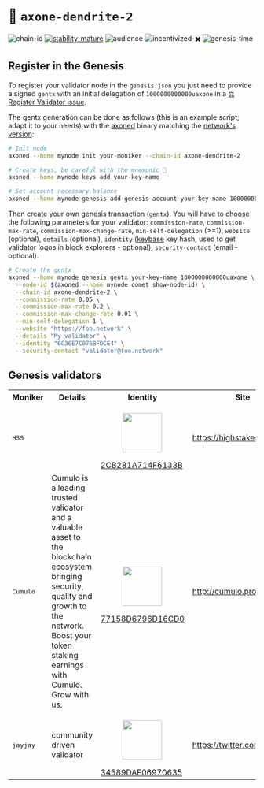 <!-- generated file - do not edit -->
# 🔗 `axone-dendrite-2`

![chain-id](https://img.shields.io/badge/chain%20id-axone--dendrite--2-blue?style=for-the-badge)
[![stability-mature](https://img.shields.io/badge/stability-mature-008000.svg?style=for-the-badge)](https://github.com/mkenney/software-guides/blob/master/STABILITY-BADGES.md#mature)
![audience](https://img.shields.io/badge/audience-public-white.svg?style=for-the-badge)
![incentivized-✖️](https://img.shields.io/badge/incentivized-✖️-29220A.svg?style=for-the-badge)
![genesis-time](https://img.shields.io/badge/%E2%8F%B0%20genesis%20time-2025--09--21T13%3A37%3A00Z-red?style=for-the-badge)

## Register in the Genesis

To register your validator node in the `genesis.json` you just need to provide a signed `gentx` with an initial delegation of `1000000000000uaxone` in a [⚖️ Register Validator issue](https://github.com/axone-protocol/networks/issues).

The gentx generation can be done as follows (this is an example script; adapt it to your needs) with the [axoned](https://github.com/axone-protocol/axoned/releases) binary matching the [network's version](/chains/dendrite-2/version.txt):

```sh
# Init node
axoned --home mynode init your-moniker --chain-id axone-dendrite-2

# Create keys, be careful with the mnemonic 👀
axoned --home mynode keys add your-key-name

# Set account necessary balance
axoned --home mynode genesis add-genesis-account your-key-name 1000000000000uaxone
```

Then create your own genesis transaction (`gentx`). You will have to choose the following parameters for your validator: `commission-rate`, `commission-max-rate`, `commission-max-change-rate`, `min-self-delegation` (>=1), `website` (optional), `details` (optional), `identity` ([keybase](https://keybase.io) key hash, used to get validator logos in block explorers - optional), `security-contact` (email - optional).

```sh
# Create the gentx
axoned --home mynode genesis gentx your-key-name 1000000000000uaxone \
  --node-id $(axoned --home mynode comet show-node-id) \
  --chain-id axone-dendrite-2 \
  --commission-rate 0.05 \
  --commission-max-rate 0.2 \
  --commission-max-change-rate 0.01 \
  --min-self-delegation 1 \
  --website "https://foo.network" \
  --details "My validator" \
  --identity "6C36E7C076BFDCE4" \
  --security-contact "validator@foo.network"
```

## Genesis validators

<table>
  <tr>
    <th>Moniker</th>
    <th>Details</th>
    <th>Identity</th>
    <th>Site</th>
  </tr>
    <tr>
      <td><pre>HSS</pre></td>
      <td></td>
      <td>
        <p align="center"><img width="80px" src="https://s3.amazonaws.com/keybase_processed_uploads/53b008f12f37e3ffa0dec3676d375a05_200_200.jpg"/></p>
        <a href="https://keybase.io/highstakes">2CB281A714F6133B</a></td>
      <td><a href="https://highstakes.ch">https://highstakes.ch</a></tr>
    <tr>
      <td><pre>Cumulo</pre></td>
      <td>Cumulo is a leading trusted validator and a valuable asset to the blockchain ecosystem bringing security, quality and growth to the network. Boost your token staking earnings with Cumulo. Grow with us.</td>
      <td>
        <p align="center"><img width="80px" src="https://s3.amazonaws.com/keybase_processed_uploads/521c38ac16cf63f7cd1f6506398dd005_200_200.jpg"/></p>
        <a href="https://keybase.io/cumulo">77158D6796D16CD0</a></td>
      <td><a href="http://cumulo.pro">http://cumulo.pro</a></tr>
    <tr>
      <td><pre>jayjay</pre></td>
      <td>community driven validator</td>
      <td>
        <p align="center"><img width="80px" src="https://s3.amazonaws.com/keybase_processed_uploads/273625e88af0407ae3a1134eca418a05_200_200.jpg"/></p>
        <a href="https://keybase.io/jayjayone">34589DAF06970635</a></td>
      <td><a href="https://twitter.com/javalry1">https://twitter.com/javalry1</a></tr>
</table>
